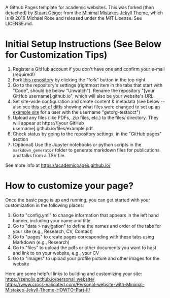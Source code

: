 A Github Pages template for academic websites. This was forked (then detached) by [Stuart Geiger](https://github.com/staeiou) from the [Minimal Mistakes Jekyll Theme](https://mmistakes.github.io/minimal-mistakes/), which is © 2016 Michael Rose and released under the MIT License. See LICENSE.md.

# Initial Setup Instructions (See Below for Customization Tips)

1. Register a GitHub account if you don't have one and confirm your e-mail (required!)
1. Fork [this repository](https://github.com/academicpages/academicpages.github.io) by clicking the "fork" button in the top right. 
1. Go to the repository's settings (rightmost item in the tabs that start with "Code", should be below "Unwatch"). Rename the repository "[your GitHub username].github.io", which will also be your website's URL.
1. Set site-wide configuration and create content & metadata (see below -- also see [this set of diffs](http://archive.is/3TPas) showing what files were changed to set up [an example site](https://getorg-testacct.github.io) for a user with the username "getorg-testacct")
1. Upload any files (like PDFs, .zip files, etc.) to the files/ directory. They will appear at https://[your GitHub username].github.io/files/example.pdf.  
1. Check status by going to the repository settings, in the "GitHub pages" section
1. (Optional) Use the Jupyter notebooks or python scripts in the `markdown_generator` folder to generate markdown files for publications and talks from a TSV file.

See more info at https://academicpages.github.io/

# How to customize your page?
Once the basic page is up and running, you can get started with your customization in the following places:
1. Go to "config.yml" to change information that appears in the left hand banner, including your name and title. 
2. Go to "data > navigation" to define the names and order of the tabs for your site (e.g., Research, CV, Contact)
3. Go to "pages" to create pages corresponding with these tabs using Markdown (e.g., Research)
4. Go to "files" to upload the pdfs or other documents you want to host and link to on your website, e.g., your CV
5. Go to "images" to upload your profile picture and other images for the website

Here are some helpful links to building and customizing your site:
https://zenglix.github.io/personal_website/ <br/>
https://www.cross-validated.com/Personal-website-with-Minimal-Mistakes-Jekyll-Theme-HOWTO-Part-II/
